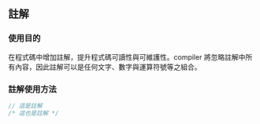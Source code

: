 ## 註解

### 使用目的
在程式碼中增加註解，提升程式碼可讀性與可維護性。compiler 將忽略註解中所有內容，因此註解可以是任何文字、數字與運算符號等之組合。

### 註解使用方法
```c
// 這是註解
/* 這也是註解 */
```
